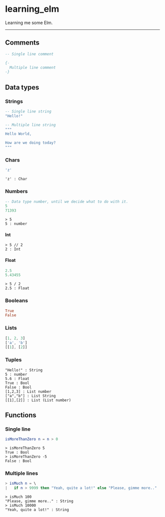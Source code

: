 # learning_elm
Learning me some Elm.

---


## Comments
``` elm
-- Single line comment

{-
  Multiple line comment
-}
```


## Data types

### Strings
``` elm
-- Single line string
"Hello!"

-- Multiple line string
"""
Hello World,

How are we doing today?
"""
```

### Chars
``` elm
'z'
```
```
'z' : Char
```

### Numbers
``` elm
-- Data type number, until we decide what to do with it.
5
71393
```
```
> 5
5 : number
```
#### Int
```
> 5 // 2
2 : Int
```
#### Float
``` elm
2.5
5.43455
```
```
> 5 / 2
2.5 : Float
```

### Booleans
``` elm
True
False
```

### Lists
``` elm
[1, 2, 3]
['a', 'b']
[[1], [2]]
```

### Tuples

```
"Hello!" : String
5 : number
5.6 : Float
True : Bool
False : Bool
[1,2,3] : List number
["a","b"] : List String
[[1],[2]] : List (List number)
```


## Functions

### Single line
``` elm
isMoreThanZero n = n > 0
```

```
> isMoreThanZero 5
True : Bool
> isMoreThanZero -5
False : Bool
```


### Multiple lines
``` elm
> isMuch n = \
|   if n > 9999 then "Yeah, quite a lot!" else "Please, gimme more.."
```

```
> isMuch 100
"Please, gimme more.." : String
> isMuch 10000
"Yeah, quite a lot!" : String
```

